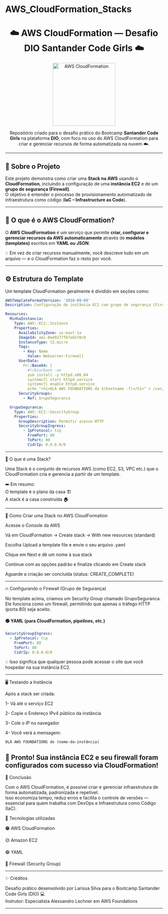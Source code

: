 # AWS_CloudFormation_Stacks

<h1 align="center">☁️ AWS CloudFormation — Desafio DIO Santander Code Girls ☁️</h1>

<p align="center">
  <img src="https://upload.wikimedia.org/wikipedia/commons/5/5c/AWS_CloudFormation_Logo.svg" alt="AWS CloudFormation" width="200"/>
</p>

<p align="center">
  Repositório criado para o desafio prático do Bootcamp <strong>Santander Code Girls</strong> na plataforma <strong>DIO</strong>, com foco no uso do AWS CloudFormation para criar e gerenciar recursos de forma automatizada na nuvem ☁️.
</p>

---

## 📘 Sobre o Projeto

Este projeto demonstra como criar uma **Stack na AWS** usando o **CloudFormation**, incluindo a configuração de uma **instância EC2** e de um **grupo de segurança (Firewall)**.  
O objetivo é entender o processo de provisionamento automatizado de infraestrutura como código (**IaC – Infrastructure as Code**).

---

## 🧩 O que é o AWS CloudFormation?

O **AWS CloudFormation** é um serviço que permite **criar, configurar e gerenciar recursos da AWS automaticamente** através de **modelos (templates)** escritos em **YAML ou JSON**.

💡 Em vez de criar recursos manualmente, você descreve tudo em um arquivo — e o CloudFormation faz o resto por você.  

---

## ⚙️ Estrutura do Template

Um template CloudFormation geralmente é dividido em seções como:

```yaml
AWSTemplateFormatVersion: '2010-09-09'
Description: Configuração de instância EC2 com grupo de segurança (Firewall)

Resources:
  MinhaInstancia:
    Type: AWS::EC2::Instance
    Properties:
      AvailabilityZone: us-east-1a
      ImageId: ami-0ed9277fb7eb570c9
      InstanceType: t2.micro
      Tags:
        - Key: Name
          Value: Webserver-Firewall
      UserData:
        Fn::Base64: |
          #!/bin/bash -xe
          yum install -y httpd.x86_64
          systemctl start httpd.service
          systemctl enable httpd.service
          echo "<h1>OLÁ AWS FOUNDATIONS do $(hostname -f)</h1>" > /var/www/html/index.html
      SecurityGroups:
        - Ref: GrupoSeguranca

  GrupoSeguranca:
    Type: AWS::EC2::SecurityGroup
    Properties:
      GroupDescription: Permitir acesso HTTP
      SecurityGroupIngress:
        - IpProtocol: tcp
          FromPort: 80
          ToPort: 80
          CidrIp: 0.0.0.0/0
```
---
🧱 O que é uma Stack?

Uma Stack é o conjunto de recursos AWS (como EC2, S3, VPC etc.) que o CloudFormation cria e gerencia a partir de um template.

➡️ Em resumo:  
O template é o plano da casa 🏗️  
A stack é a casa construída 🏠

---

🚀 Como Criar uma Stack no AWS CloudFormation

Acesse o Console da AWS

Vá em CloudFormation → Create stack → With new resources (standard)  

Escolha Upload a template file e envie o seu arquivo .yaml  

Clique em Next e dê um nome à sua stack  

Continue com as opções padrão e finalize clicando em Create stack  

Aguarde a criação ser concluída (status: CREATE_COMPLETE)  

---

🔥 Configurando o Firewall (Grupo de Segurança)

No template acima, criamos um Security Group chamado GrupoSeguranca.    
Ele funciona como um firewall, permitindo que apenas o tráfego HTTP (porta 80) seja aceito.    

#### 🟢 YAML (para CloudFormation, pipelines, etc.)  
```yaml
SecurityGroupIngress:
  - IpProtocol: tcp
    FromPort: 80
    ToPort: 80
    CidrIp: 0.0.0.0/0
```

💡 Isso significa que qualquer pessoa pode acessar o site que você hospedar na sua instância EC2.  

---

🖥️ Testando a Instância    

Após a stack ser criada:  

1- Vá até o serviço EC2    

2- Copie o Endereço IPv4 público da instância   

3- Cole o IP no navegador  

4- Você verá a mensagem:  

`OLÁ AWS FOUNDATIONS do (nome-da-instância)`  



🎉 Pronto! Sua instância EC2 e seu firewall foram configurados com sucesso via CloudFormation!  
---

🏁 Conclusão  

Com o AWS CloudFormation, é possível criar e gerenciar infraestrutura de forma automatizada, padronizada e repetível.  
Isso economiza tempo, reduz erros e facilita o controle de versões — essencial para quem trabalha com DevOps e Infraestrutura como Código (IaC).

🧠 Tecnologias utilizadas  

🟠 AWS CloudFormation  

🟡 Amazon EC2  

🟢 YAML  

🔵 Firewall (Security Group)   

---

✨ Créditos  

Desafio prático desenvolvido por Larissa Silva para o Bootcamp Santander Code Girls (DIO) 💻  
Instrutor: Especialista Alexsandro Lechner em AWS Foundations  


---
